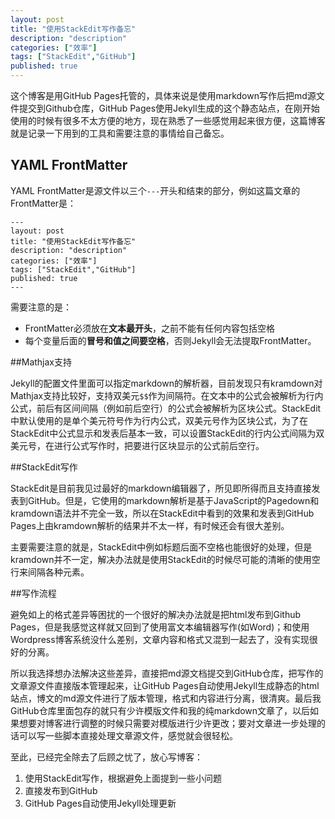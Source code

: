 ```yaml
---
layout: post
title: "使用StackEdit写作备忘"
description: "description"
categories: ["效率"]
tags: ["StackEdit","GitHub"]
published: true
---
```


这个博客是用GitHub Pages托管的，具体来说是使用markdown写作后把md源文件提交到Github仓库，GitHub Pages使用Jekyll生成的这个静态站点，在刚开始使用的时候有很多不太方便的地方，现在熟悉了一些感觉用起来很方便，这篇博客就是记录一下用到的工具和需要注意的事情给自己备忘。

## YAML FrontMatter

YAML FrontMatter是源文件以三个`---`开头和结束的部分，例如这篇文章的FrontMatter是：

    ---
    layout: post
    title: "使用StackEdit写作备忘"
    description: "description"
    categories: ["效率"]
    tags: ["StackEdit","GitHub"]
    published: true
    ---
    
需要注意的是：

 - FrontMatter必须放在**文本最开头**，之前不能有任何内容包括空格
 - 每个变量后面的**冒号和值之间要空格**，否则Jekyll会无法提取FrontMatter。
 
##Mathjax支持

Jekyll的配置文件里面可以指定markdown的解析器，目前发现只有kramdown对Mathjax支持比较好，支持双美元`$$`作为间隔符。在文本中的公式会被解析为行内公式，前后有区间间隔（例如前后空行）的公式会被解析为区块公式。StackEdit中默认使用的是单个美元符号作为行内公式，双美元号作为区块公式，为了在StackEdit中公式显示和发表后基本一致，可以设置StackEdit的行内公式间隔为双美元号，在进行公式写作时，把要进行区块显示的公式前后空行。

##StackEdit写作

StackEdit是目前我见过最好的markdown编辑器了，所见即所得而且支持直接发表到GitHub。但是，它使用的markdown解析是基于JavaScript的Pagedown和kramdown语法并不完全一致，所以在StackEdit中看到的效果和发表到GitHub Pages上由kramdown解析的结果并不太一样，有时候还会有很大差别。

主要需要注意的就是，StackEdit中例如标题后面不空格也能很好的处理，但是kramdown并不一定，解决办法就是使用StackEdit的时候尽可能的清晰的使用空行来间隔各种元素。

##写作流程

避免如上的格式差异等困扰的一个很好的解决办法就是把html发布到Github Pages，但是我感觉这样就又回到了使用富文本编辑器写作(如Word)；和使用Wordpress博客系统没什么差别，文章内容和格式又混到一起去了，没有实现很好的分离。

所以我选择想办法解决这些差异，直接把md源文档提交到GitHub仓库，把写作的文章源文件直接版本管理起来，让GitHub Pages自动使用Jekyll生成静态的html站点，博文的md源文件进行了版本管理，格式和内容进行分离，很清爽。最后我GitHub仓库里面包存的就只有少许模版文件和我的纯markdown文章了，以后如果想要对博客进行调整的时候只需要对模版进行少许更改；要对文章进一步处理的话可以写一些脚本直接处理文章源文件，感觉就会很轻松。

至此，已经完全除去了后顾之忧了，放心写博客：

 1. 使用StackEdit写作，根据避免上面提到一些小问题
 2. 直接发布到GitHub
 3. GitHub Pages自动使用Jekyll处理更新

